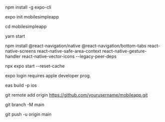 npm install -g expo-cli

expo init mobilesimpleapp

cd mobilesimpleapp

yarn start

npm install @react-navigation/native @react-navigation/bottom-tabs react-native-screens react-native-safe-area-context react-native-gesture-handler react-native-vector-icons --legacy-peer-deps

npx expo start --reset-cache

expo login
requires apple developer prog.

eas build -p ios 

git remote add origin https://github.com/yourusername/mobileapp.git

git branch -M main

git push -u origin main